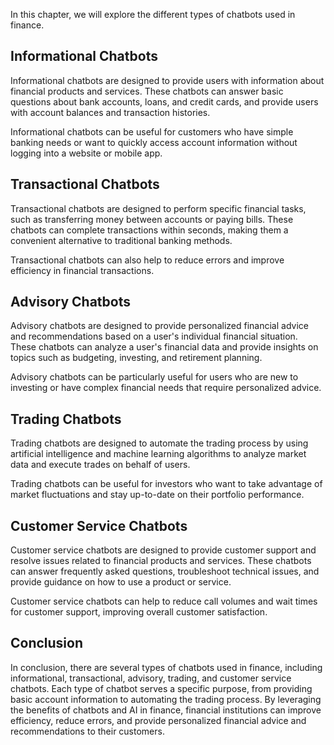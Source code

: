 
In this chapter, we will explore the different types of chatbots used in finance.

Informational Chatbots
----------------------

Informational chatbots are designed to provide users with information about financial products and services. These chatbots can answer basic questions about bank accounts, loans, and credit cards, and provide users with account balances and transaction histories.

Informational chatbots can be useful for customers who have simple banking needs or want to quickly access account information without logging into a website or mobile app.

Transactional Chatbots
----------------------

Transactional chatbots are designed to perform specific financial tasks, such as transferring money between accounts or paying bills. These chatbots can complete transactions within seconds, making them a convenient alternative to traditional banking methods.

Transactional chatbots can also help to reduce errors and improve efficiency in financial transactions.

Advisory Chatbots
-----------------

Advisory chatbots are designed to provide personalized financial advice and recommendations based on a user's individual financial situation. These chatbots can analyze a user's financial data and provide insights on topics such as budgeting, investing, and retirement planning.

Advisory chatbots can be particularly useful for users who are new to investing or have complex financial needs that require personalized advice.

Trading Chatbots
----------------

Trading chatbots are designed to automate the trading process by using artificial intelligence and machine learning algorithms to analyze market data and execute trades on behalf of users.

Trading chatbots can be useful for investors who want to take advantage of market fluctuations and stay up-to-date on their portfolio performance.

Customer Service Chatbots
-------------------------

Customer service chatbots are designed to provide customer support and resolve issues related to financial products and services. These chatbots can answer frequently asked questions, troubleshoot technical issues, and provide guidance on how to use a product or service.

Customer service chatbots can help to reduce call volumes and wait times for customer support, improving overall customer satisfaction.

Conclusion
----------

In conclusion, there are several types of chatbots used in finance, including informational, transactional, advisory, trading, and customer service chatbots. Each type of chatbot serves a specific purpose, from providing basic account information to automating the trading process. By leveraging the benefits of chatbots and AI in finance, financial institutions can improve efficiency, reduce errors, and provide personalized financial advice and recommendations to their customers.
